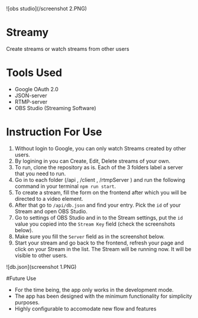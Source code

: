 ![obs studio](/screenshot 2.PNG)
# Streamy
Create streams or watch streams from other users

# Tools Used
* Google OAuth 2.0
* JSON-server
* RTMP-server
* OBS Studio (Streaming Software)

# Instruction For Use
1. Without login to Google, you can only watch Streams created by other users.
2. By logining in you can Create, Edit, Delete streams of your own.
3. To run, clone the repository as is. Each of the 3 folders label a server that you need to run.
4. Go in to each folder (/api , /client , /rtmpServer ) and run the following command in your terminal `npm run start`.
5. To create a stream, fill the form on the frontend after which you will be directed to a video element.
6. After that go to `/api/db.json` and find your entry. Pick the `id` of your Stream and open OBS Studio.
7. Go to settings of OBS Studio and in to the Stream settings, put the `id` value you copied into the `Stream Key` field (check the screenshots below).
8. Make sure you fill the `Server` field as in the screenshot below.
9. Start your stream and go back to the frontend, refresh your page and click on your Stream in the list. The Stream will be running now. It will be visible to other users.

![db.json](screenshot 1.PNG)


#Future Use
* For the time being, the app only works in the development mode.
* The app has been designed with the minimum functionality for simplicity purposes.
* Highly configurable to accomodate new flow and features
